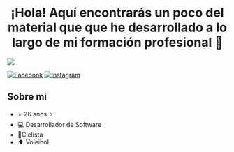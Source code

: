 <div align="center">
  <h1 align="center">¡Hola! Aquí encontrarás un poco del material que que he desarrollado a lo largo de mi formación profesional</a> 👋</h1>
</div>
<img src="https://cdn.pixabay.com/video/2023/07/21/172655-847860558_tiny.jpg" style:"with:65%;">

[![Facebook](https://img.shields.io/badge/-Facebook-1877F2?style=flat&logo=facebook&logoColor=white)](https://www.facebook.com/jus.andradreys/)
[![Instagram](https://img.shields.io/badge/-Instagram-E4405F?style=flat&logo=instagram&logoColor=white)](https://www.instagram.com/jus_andrade_reyes/)

## Sobre mi

- ⭐ 26 años ⭐ 
- 💻 Desarrollador de Software
- 🚴Ciclista
- ⬆️ Voleibol
<br>
